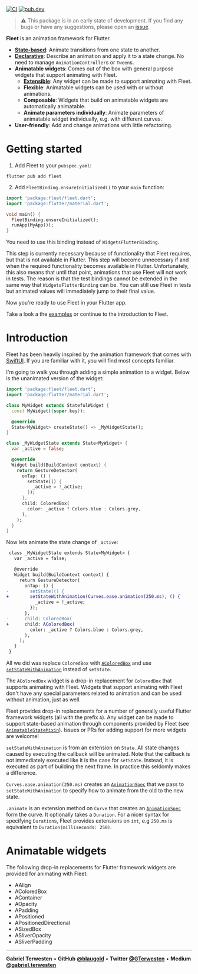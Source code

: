 [![CI](https://github.com/blaugold/fleet/actions/workflows/CI.yaml/badge.svg)](https://github.com/blaugold/fleet/actions/workflows/CI.yaml)
[![pub.dev](https://img.shields.io/pub/v/fleet)](https://pub.dev/packages/fleet)

> ⚠️ This package is in an early state of development. If you find any bugs or
> have any suggestions, please open an [issue][issues].

**Fleet** is an animation framework for Flutter.

- [**State-based**][animated]: Animate transitions from one state to another.
- [**Declarative**][animationspec]: Describe an animation and apply it to a
  state change. No need to manage `AnimationController`s or `Tween`s.
- **Animatable widgets**: Comes out of the box with general purpose widgets that
  support animating with Fleet.
  - [**Extensible**][animatablestatemixin]: Any widget can be made to support
    animating with Fleet.
  - **Flexible**: Animatable widgets can be used with or without animations.
  - **Composable**: Widgets that build on animatable widgets are automatically
    animatable.
  - **Animate parameters individually**: Animate parameters of animatable widget
    individually, e.g. with different curves.
- **User-friendly**: Add and change animations with little refactoring.

# Getting started

1. Add Fleet to your `pubspec.yaml`:

```shell
flutter pub add fleet
```

2. Add `FleetBinding.ensureInitialized()` to your `main` function:

```dart
import 'package:fleet/fleet.dart';
import 'package:flutter/material.dart';

void main() {
  FleetBinding.ensureInitialized();
  runApp(MyApp());
}
```

You need to use this binding instead of `WidgetsFlutterBinding`.

This step is currently necessary because of functionality that Fleet requires,
but that is not available in Flutter. This step will become unnecessary if and
when the required functionality becomes available in Flutter. Unfortunately,
this also means that until that point, animations that use Fleet will not work
in tests. The reason is that the test bindings cannot be extended in the same
way that `WidgetsFlutterBinding` can be. You can still use Fleet in tests but
animated values will immediately jump to their final value.

Now you're ready to use Fleet in your Flutter app.

Take a look a the [examples][example_app] or continue to the introduction to
Fleet.

# Introduction

Fleet has been heavily inspired by the animation framework that comes with
[SwiftUI][swiftui animation framework]. If you are familiar with it, you will
find most concepts familiar.

I'm going to walk you through adding a simple animation to a widget. Below is
the unanimated version of the widget:

```dart
import 'package:fleet/fleet.dart';
import 'package:flutter/material.dart';

class MyWidget extends StatefulWidget {
  const MyWidget({super.key});

  @override
  State<MyWidget> createState() => _MyWidgetState();
}

class _MyWidgetState extends State<MyWidget> {
  var _active = false;

  @override
  Widget build(BuildContext context) {
    return GestureDetector(
      onTap: () {
        setState(() {
          _active = !_active;
        });
      },
      child: ColoredBox(
        color: _active ? Colors.blue : Colors.grey,
      ),
    );
  }
}
```

Now lets animate the state change of `_active`:

```diff
 class _MyWidgetState extends State<MyWidget> {
   var _active = false;

   @override
   Widget build(BuildContext context) {
     return GestureDetector(
       onTap: () {
-        setState(() {
+        setStateWithAnimation(Curves.ease.animation(250.ms), () {
           _active = !_active;
         });
       },
-      child: ColoredBox(
+      child: AColoredBox(
         color: _active ? Colors.blue : Colors.grey,
       ),
     );
   }
 }
```

All we did was replace `ColoredBox` with [`AColoredBox`][acoloredbox] and use
[`setStateWithAnimation`][setstatewithanimation] instead of `setState`.

The `AColoredBox` widget is a drop-in replacement for `ColoredBox` that supports
animating with Fleet. Widgets that support animating with Fleet don't have any
special parameters related to animation and can be used without animation, just
as well.

Fleet provides drop-in replacements for a number of generally useful Flutter
framework widgets (all with the prefix `A`). Any widget can be made to support
state-based animation through components provided by Fleet (see
[`AnimatableStateMixin`][animatablestatemixin]). Issues or PRs for adding
support for more widgets are welcome!

`setStateWithAnimation` is from an extension on `State`. All state changes
caused by executing the callback will be animated. Note that the callback is not
immediately executed like it is the case for `setState`. Instead, it is executed
as part of building the next frame. In practice this seldomly makes a
difference.

`Curves.ease.animation(250.ms)` creates an [`AnimationSpec`][animationspec] that
we pass to `setStateWithAnimation` to specify how to animate from the old to the
new state.

`.animate` is an extension method on `Curve` that creates an
[`AnimationSpec`][animationspec] form the curve. It optionally takes a
`Duration`. For a nicer syntax for specifying `Duration`s, Fleet provides
extensions on `int`, e.g `250.ms` is equivalent to
`Duration(milliseconds: 250)`.

# Animatable widgets

The following drop-in replacements for Flutter framework widgets are provided
for animating with Fleet:

- AAlign
- AColoredBox
- AContainer
- AOpacity
- APadding
- APositioned
- APositionedDirectional
- ASizedBox
- ASliverOpacity
- ASliverPadding

---

**Gabriel Terwesten** &bullet; **GitHub**
**[@blaugold](https://github.com/blaugold)** &bullet; **Twitter**
**[@GTerwesten](https://twitter.com/GTerwesten)** &bullet; **Medium**
**[@gabriel.terwesten](https://medium.com/@gabriel.terwesten)**

[issues]: https://github.com/blaugold/fleet/issues
[swiftui animation framework]:
  https://developer.apple.com/documentation/swiftui/animations
[example_app]:
  https://github.com/blaugold/fleet/tree/main/packages/fleet/example
[withanimation]:
  https://pub.dev/documentation/fleet/latest/fleet/withAnimation.html
[setstatewithanimation]:
  https://pub.dev/documentation/fleet/latest/fleet/SetStateWithAnimationExtension/setStateWithAnimation.html
[animatablestatemixin]:
  https://pub.dev/documentation/fleet/latest/fleet/AnimatableStateMixin-mixin.html
[animationspec]:
  https://pub.dev/documentation/fleet/latest/fleet/AnimationSpec-class.html
[acoloredbox]:
  https://pub.dev/documentation/fleet/latest/fleet/AColoredBox-class.html
[animated]: https://pub.dev/documentation/fleet/latest/fleet/Animated-class.html
